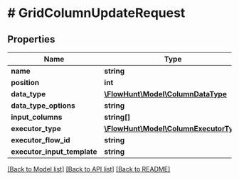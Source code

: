 # # GridColumnUpdateRequest

## Properties

Name | Type | Description | Notes
------------ | ------------- | ------------- | -------------
**name** | **string** |  | [optional]
**position** | **int** |  | [optional]
**data_type** | [**\FlowHunt\Model\ColumnDataType**](ColumnDataType.md) |  | [optional]
**data_type_options** | **string** |  | [optional]
**input_columns** | **string[]** |  | [optional]
**executor_type** | [**\FlowHunt\Model\ColumnExecutorType**](ColumnExecutorType.md) |  | [optional]
**executor_flow_id** | **string** |  | [optional]
**executor_input_template** | **string** |  | [optional]

[[Back to Model list]](../../README.md#models) [[Back to API list]](../../README.md#endpoints) [[Back to README]](../../README.md)
